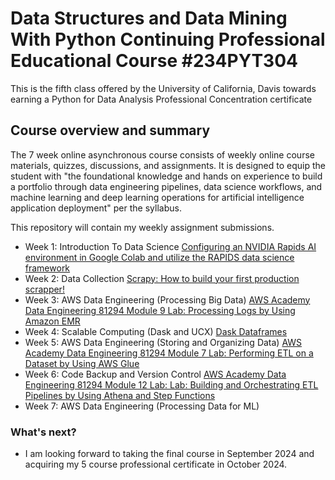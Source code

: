 # Data Structures and Data Mining With Python Continuing Professional Educational Course #234PYT304 

This is the fifth class offered by the University of California, Davis towards earning a Python for Data Analysis Professional Concentration certificate

## Course overview and summary
The 7 week online asynchronous course consists of weekly online course materials, quizzes, discussions, and assignments. It is designed to equip the student with "the foundational knowledge and hands
on experience to build a portfolio through data engineering pipelines, data science workflows, and
machine learning and deep learning operations for artificial intelligence application deployment" per the syllabus. 

This repository will contain my weekly assignment submissions.
- Week 1: Introduction To Data Science [Configuring an NVIDIA Rapids AI environment in Google Colab and utilize the RAPIDS data science framework](Assignments/Module_1_Assignment.ipynb "Week 1 Notebook file")
- Week 2: Data Collection [Scrapy: How to build your first production scrapper!](Assignments/chocolatespider.py "Week 2 spider.py file")
- Week 3: AWS Data Engineering (Processing Big Data) [AWS Academy Data Engineering 81294 Module 9 Lab: Processing Logs by Using Amazon EMR](Assignments/Module_3_Assignment.jpg "Week 3 Lab Grade screenshot")
- Week 4: Scalable Computing (Dask and UCX) [Dask Dataframes](Assignments/Module_4_Assignment.ipynb "Week 4 Notebook file")
- Week 5: AWS Data Engineering (Storing and Organizing Data) [AWS Academy Data Engineering 81294 Module 7 Lab: Performing ETL on a Dataset by Using AWS Glue](Assignments/Module_5_Assignment.jpg "Week 5 Lab Grade screenshot")
- Week 6: Code Backup and Version Control [AWS Academy Data Engineering 81294 Module 12 Lab: Lab: Building and Orchestrating ETL Pipelines by Using Athena and Step Functions](Assignments/Module_6_Assignment.jpg "Week 6 Lab Grade screenshot")
- Week 7: AWS Data Engineering (Processing Data for ML)


### What's next?

- I am looking forward to taking the final course in September 2024 and acquiring my 5 course professional certificate in October 2024.
